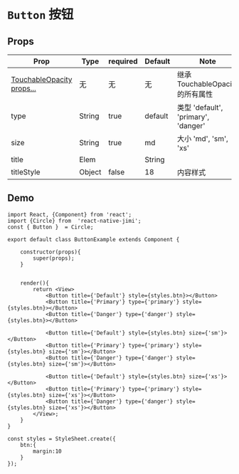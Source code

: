 <!--
 * @Descripttion: 
 * @version: 
 * @Author: xieruizhi
 * @Date: 2019-09-24 15:28:09
 * @LastEditors  : xieruizhi
 * @LastEditTime : 2019-12-28 14:05:27
 -->

# `Button` 按钮

## Props
| Prop | Type | required | Default | Note |
|---|---|---|---|---|
| [TouchableOpacity props...](https://reactnative.cn/docs/0.58/touchableopacity/)| 无 | 无 | 无 | 继承TouchableOpacity的所有属性 |
| type | String | true | default | 类型 'default', 'primary', 'danger' |
| size | String | true | md | 大小 'md', 'sm', 'xs' |
| title | Elem || String || Number | 内容 |
| titleStyle | Object | false | 18 | 内容样式 |


## Demo

```
import React, {Component} from 'react';
import {Circle} from  'react-native-jimi';
const { Button }  = Circle;

export default class ButtonExample extends Component { 
    
    constructor(props){
        super(props);
    }


    render(){
        return <View>
            <Button title={'Default'} style={styles.btn}></Button>
            <Button title={'Primary'} type={'primary'} style={styles.btn}></Button>
            <Button title={'Danger'} type={'danger'} style={styles.btn}></Button>

            <Button title={'Default'} style={styles.btn} size={'sm'}></Button>
            <Button title={'Primary'} type={'primary'} style={styles.btn} size={'sm'}></Button>
            <Button title={'Danger'} type={'danger'} style={styles.btn} size={'sm'}></Button>

            <Button title={'Default'} style={styles.btn} size={'xs'}></Button>
            <Button title={'Primary'} type={'primary'} style={styles.btn} size={'xs'}></Button>
            <Button title={'Danger'} type={'danger'} style={styles.btn} size={'xs'}></Button>
        </View>;
    }
}

const styles = StyleSheet.create({
    btn:{
        margin:10
    }
});
```
